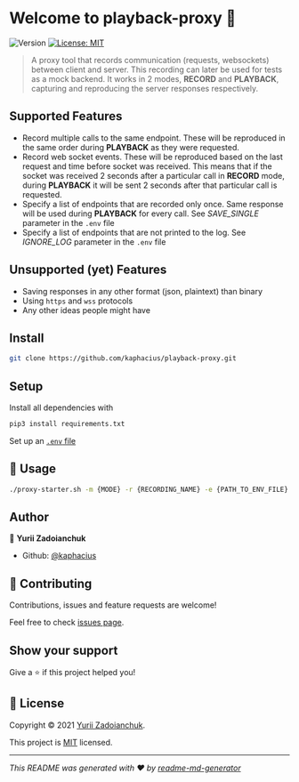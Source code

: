 # Welcome to playback-proxy 👋
![Version](https://img.shields.io/badge/version-0.1.0-blue.svg?cacheSeconds=2592000)
[![License: MIT](https://img.shields.io/badge/License-MIT-yellow.svg)](https://opensource.org/licenses/MIT)

> A proxy tool that records communication (requests, websockets) between client and server. This recording can later be used for tests as a mock backend. It works in 2 modes, **RECORD** and **PLAYBACK**, capturing and reproducing the server responses respectively. 

## Supported Features
- Record multiple calls to the same endpoint. These will be reproduced in the same order during **PLAYBACK** as they were requested.
- Record web socket events. These will be reproduced based on the last request and time before socket was received. This means that if the socket was received 2 seconds after a particular call in **RECORD** mode, during **PLAYBACK** it will be sent 2 seconds after that particular call is requested.
- Specify a list of endpoints that are recorded only once. Same response will be used during **PLAYBACK** for every call. See _SAVE_SINGLE_ parameter in the `.env` file 
- Specify a list of endpoints that are not printed to the log. See _IGNORE_LOG_ parameter in the `.env` file

## Unsupported (yet) Features
- Saving responses in any other format (json, plaintext) than binary
- Using `https` and `wss` protocols
- Any other ideas people might have

## Install

```sh
git clone https://github.com/kaphacius/playback-proxy.git
```

## Setup
Install all dependencies with
```sh
pip3 install requirements.txt
```
Set up an [`.env` file](https://github.com/kaphacius/playback-proxy/blob/main/template.env)

## 🚀 Usage
```sh
./proxy-starter.sh -m {MODE} -r {RECORDING_NAME} -e {PATH_TO_ENV_FILE} -a {PROXY_SERVER_ADDRESS} -p {PROXY_PORT}
```

## Author

👤 **Yurii Zadoianchuk**

* Github: [@kaphacius](https://github.com/kaphacius)

## 🤝 Contributing

Contributions, issues and feature requests are welcome!

Feel free to check [issues page](https://github.com/kaphacius/playback-proxy/issues). 

## Show your support

Give a ⭐️ if this project helped you!

## 📝 License

Copyright © 2021 [Yurii Zadoianchuk](https://github.com/kaphacius).

This project is [MIT](https://opensource.org/licenses/MIT) licensed.

***
_This README was generated with ❤️ by [readme-md-generator](https://github.com/kefranabg/readme-md-generator)_

